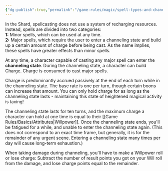 ```yaml
---
{"dg-publish":true,"permalink":"/game-rules/magic/spell-types-and-chanelling/"}
---
```


In the Shard, spellcasting does not use a system of recharging resources. Instead, spells are divided into two categories:  
**1:** Minor spells, which can be used at any time.  
**2:** Major spells, which require the user to enter a channeling state and build up a certain amount of charge before being cast. As the name implies, these spells have greater effects than minor spells.

At any time, a character capable of casting any major spell can enter the **channeling state**. During the channeling state, a character can build Charge. Charge is consumed to cast major spells. 

Charge is predominantly accrued passively at the end of each turn while in the channeling state. The base rate is one per turn, though certain boons can increase that amount. You can only hold charge for as long as the channeling state lasts - maintaining this state of heightened magical activity is taxing! 

The channeling state lasts for ten turns, and the maximum charge a character can hold at one time is equal to their [[Game Rules/Basics/Attributes\|Willpower]]. Once the channeling state ends, you'll be fatigued for a while, and unable to enter the channeling state again. (This does not correspond to an exact time frame, but generally, it is for the remainder of any urgent scene. Entering a channeling state many times per day will cause long-term exhaustion.)

When taking damage during channeling, you'll have to make a Willpower roll or lose charge: Subtract the number of result points you got on your Will roll from the damage, and lose charge points equal to the remainder.